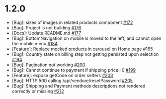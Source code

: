 # 1.2.0

* [Bug]: sizes of images in related products component [#172](https://github.com/vuestorefront-community/vendure/pull/172)
* [Bug]: Project is not building [#176](https://github.com/vuestorefront-community/vendure/issues/176)
* [Docs]: Update README.md [#177](https://github.com/vuestorefront-community/vendure/issues/177)
* [Bug]: BottomNavigation on mobile is moved to the left, and cannot open the mobile menu [#184](https://github.com/vuestorefront-community/vendure/issues/184)
* [Feature]: Replace mocked products in carousel on Home page [#165](https://github.com/vuestorefront-community/vendure/issues/165)
* [Bug]: Country state on billing step not getting persisted upon selection [#194](https://github.com/vuestorefront-community/vendure/pull/194)
* [Bug]: Pagination not working [#200](https://github.com/vuestorefront-community/vendure/issues/200)
* [Bug]: Cannot continue to payment if shipping price i 0 [#199](https://github.com/vuestorefront-community/vendure/issues/199)
* [Feature]: expose getCode on order setters [#203](https://github.com/vuestorefront-community/vendure/issues/203)
* [Bug]: HTTP 500 calling /api/vendure/resetPassword [#205](https://github.com/vuestorefront-community/vendure/issues/205)
* [Bug]: Shipping and Payment methods descriptions not rendered correctly or missing [#212](https://github.com/vuestorefront-community/vendure/issues/212)
